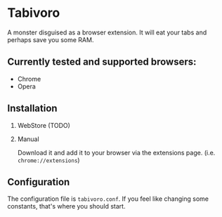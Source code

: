 # Tabivoro
A monster disguised as a browser extension. It will eat your tabs and perhaps save you some RAM.

## Currently tested and supported browsers:
- Chrome
- Opera

## Installation
1. WebStore (TODO)

2. Manual

    Download it and add it to your browser via the extensions page. (i.e. `chrome://extensions`)

## Configuration
The configuration file is `tabivoro.conf`.
If you feel like changing some constants, that's where you should start.

